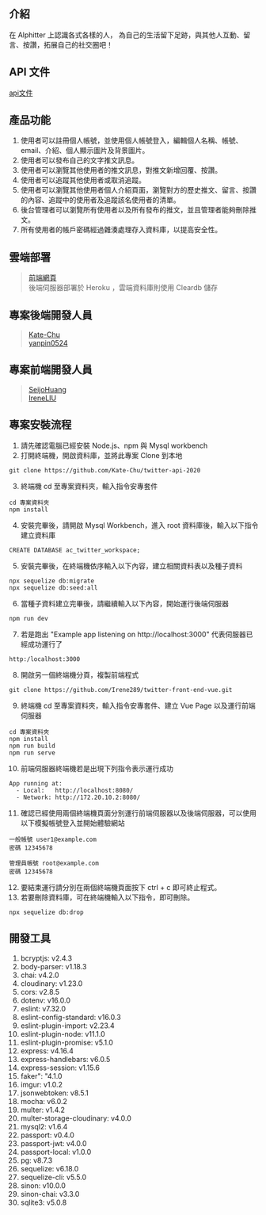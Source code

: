 ## 介紹
在 Alphitter 上認識各式各樣的人，
為自己的生活留下足跡，與其他人互動、留言、按讚，拓展自己的社交圈吧！

## API 文件
[api文件](https://immediate-drifter-dfc.notion.site/API-51e9e3d8b43b47259127a719f9d6c011)

## 產品功能
1. 使用者可以註冊個人帳號，並使用個人帳號登入，編輯個人名稱、帳號、email、介紹、個人顯示圖片及背景圖片。
2. 使用者可以發布自己的文字推文訊息。
3. 使用者可以瀏覽其他使用者的推文訊息，對推文新增回覆、按讚。
4. 使用者可以追蹤其他使用者或取消追蹤。
5. 使用者可以瀏覽其他使用者個人介紹頁面，瀏覽對方的歷史推文、留言、按讚的內容、追蹤中的使用者及追蹤該名使用者的清單。
6. 後台管理者可以瀏覽所有使用者以及所有發布的推文，並且管理者能夠刪除推文。
7. 所有使用者的帳戶密碼經過雜湊處理存入資料庫，以提高安全性。

## 雲端部署
> [前端網頁](https://irene289.github.io/twitter-front-end-vue/#/signin)<br>
> 後端伺服器部署於 Heroku ，雲端資料庫則使用 Cleardb 儲存

## 專案後端開發人員
> [Kate-Chu](https://github.com/Kate-Chu)<br>
> [yanpin0524](https://github.com/yanpin0524)

## 專案前端開發人員
> [SeijoHuang](https://github.com/SeijoHuang)<br>
> [IreneLIU](https://github.com/Irene289)

## 專案安裝流程

1. 請先確認電腦已經安裝 Node.js、npm 與 Mysql workbench
2. 打開終端機，開啟資料庫，並將此專案 Clone 到本地
```
git clone https://github.com/Kate-Chu/twitter-api-2020
```
3. 終端機 cd 至專案資料夾，輸入指令安專套件
```
cd 專案資料夾
npm install
```
4. 安裝完畢後，請開啟 Mysql Workbench，進入 root 資料庫後，輸入以下指令建立資料庫
```
CREATE DATABASE ac_twitter_workspace;
```
5. 安裝完畢後，在終端機依序輸入以下內容，建立相關資料表以及種子資料
```
npx sequelize db:migrate
npx sequelize db:seed:all
```
6. 當種子資料建立完畢後，請繼續輸入以下內容，開始運行後端伺服器
```
npm run dev
```
7. 若是跑出 "Example app listening on http://localhost:3000" 代表伺服器已經成功運行了
```
http:/localhost:3000
```
8. 開啟另一個終端機分頁，複製前端程式
```
git clone https://github.com/Irene289/twitter-front-end-vue.git
```
9. 終端機 cd 至專案資料夾，輸入指令安專套件、建立 Vue Page 以及運行前端伺服器
```
cd 專案資料夾
npm install
npm run build
npm run serve
```
10. 前端伺服器終端機若是出現下列指令表示運行成功
```
App running at:
  - Local:   http://localhost:8080/ 
  - Network: http://172.20.10.2:8080/
```
11. 確認已經使用兩個終端機頁面分別運行前端伺服器以及後端伺服器，可以使用以下模擬帳號登入並開始體驗網站
```
一般帳號 user1@example.com
密碼 12345678
```
```
管理員帳號 root@example.com
密碼 12345678
```
12. 要結束運行請分別在兩個終端機頁面按下 ctrl + c 即可終止程式。
13. 若要刪除資料庫，可在終端機輸入以下指令，即可刪除。
```
npx sequelize db:drop
```

## 開發工具

1. bcryptjs: v2.4.3
2. body-parser: v1.18.3
3. chai: v4.2.0
4. cloudinary: v1.23.0
5. cors: v2.8.5
6. dotenv: v16.0.0
7. eslint: v7.32.0
8. eslint-config-standard: v16.0.3
9. eslint-plugin-import: v2.23.4
10. eslint-plugin-node: v11.1.0
11. eslint-plugin-promise: v5.1.0
12. express: v4.16.4
13. express-handlebars: v6.0.5
14. express-session: v1.15.6
15. faker": "4.1.0
16. imgur: v1.0.2
17. jsonwebtoken: v8.5.1
18. mocha: v6.0.2
19. multer: v1.4.2
20. multer-storage-cloudinary: v4.0.0
21. mysql2: v1.6.4
22. passport: v0.4.0
23. passport-jwt: v4.0.0
24. passport-local: v1.0.0
25. pg: v8.7.3
26. sequelize: v6.18.0
27. sequelize-cli: v5.5.0
28. sinon: v10.0.0
29. sinon-chai: v3.3.0
30. sqlite3: v5.0.8
